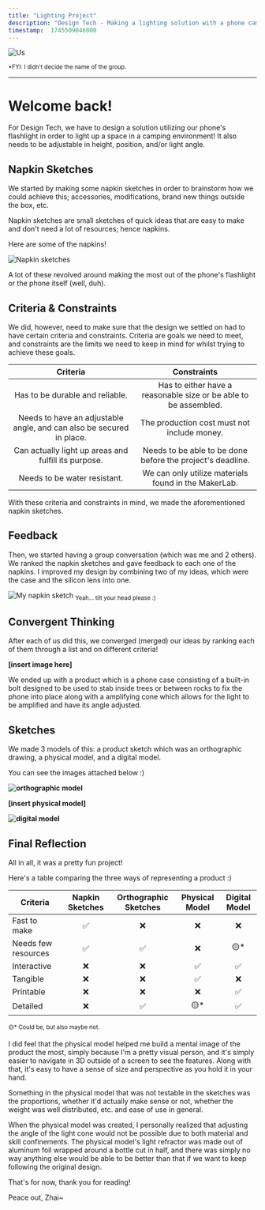 ```yaml
---
title: "Lighting Project"
description: "Design Tech - Making a lighting solution with a phone camera to light up in a camping scenario with adjustable height and angle!"
timestamp:  1745509046000
---
```


![Us]($lib/assets/thumbnail.webp?enhanced)

<sub>*FYI: I didn't decide the name of the group.</sub>

---

# Welcome back!

For Design Tech, we have to design a solution utilizing our phone's flashlight in order to light up a space in a camping environment! It also needs to be adjustable in height, position, and/or light angle.

## Napkin Sketches

We started by making some napkin sketches in order to brainstorm how we could achieve this; accessories, modifications, brand new things outside the box, etc.

Napkin sketches are small sketches of quick ideas that are easy to make and don't need a lot of resources; hence napkins.

Here are some of the napkins!

![Napkin sketches]($lib/assets/napkin_sketches.webp?enhanced)

A lot of these revolved around making the most out of the phone's flashlight or the phone itself (well, duh).

## Criteria & Constraints

We did, however, need to make sure that the design we settled on had to have certain criteria and constraints. Criteria are goals we need to meet, and constraints are the limits we need to keep in mind for whilst trying to achieve these goals.

|                               Criteria                               |                           Constraints                            |
|:--------------------------------------------------------------------:|:----------------------------------------------------------------:|
|                   Has to be durable and reliable.                    | Has to either have a reasonable size or be able to be assembled. |
| Needs to have an adjustable angle, and can also be secured in place. |           The production cost must not include money.            |
|         Can actually light up areas and fulfill its purpose.         |    Needs to be able to be done before the project's deadline.    |
|                     Needs to be water resistant.                     |       We can only utilize materials found in the MakerLab.       |

With these criteria and constraints in mind, we made the aforementioned napkin sketches.

## Feedback

Then, we started having a group conversation (which was me and 2 others). We ranked the napkin sketches and gave feedback to each one of the napkins. I improved my design by combining two of my ideas, which were the case and the silicon lens into one.

![My napkin sketch]($lib/assets/my_napkin_sketch.webp?enhanced)
<sub>Yeah... tilt your head please :)</sub>

## Convergent Thinking

After each of us did this, we converged (merged) our ideas by ranking each of them through a list and on different criteria!

**[insert image here]**

We ended up with a product which is a phone case consisting of a built-in bolt designed to be used to stab inside trees or between rocks to fix the phone into place along with a amplifying cone which allows for the light to be amplified and have its angle adjusted.

## Sketches

We made 3 models of this: a product sketch which was an orthographic drawing, a physical model, and a digital model.

You can see the images attached below :)

**![orthographic model]($lib/assets/orthographic_sketch.webp?enhanced)**

**[insert physical model]**

**![digital model]($lib/assets/digital_model_lighting.webp?enhanced)**

## Final Reflection

All in all, it was a pretty fun project!

Here's a table comparing the three ways of representing a product :)

| **Criteria**        |  Napkin Sketches  |  Orthographic Sketches  |  Physical Model  |  Digital Model  |
|---------------------|:-----------------:|:------------------:|:----------------:|:---------------:|
| Fast to make        |         ✅         |  ❌                 | ❌                | ❌               |
| Needs few resources |         ✅         | ✅                  | ❌                | 🟡*              |
| Interactive         |         ❌         | ❌                  | ✅                | ✅               |
| Tangible            | ❌                 | ❌                  | ✅                | ❌               |
| Printable           |         ❌         | ❌                  | ❌                | ✅               |
| Detailed            | ❌                 | ✅                  | 🟡*               | ✅               |

<sub>🟡* Could be, but also maybe not.</sub>

I did feel that the physical model helped me build a mental image of the product the most, simply because I'm a pretty visual person, and it's simply easier to navigate in 3D outside of a screen to see the features. Along with that, it's easy to have a sense of size and perspective as you hold it in your hand.

Something in the physical model that was not testable in the sketches was the proportions, whether it'd actually make sense or not, whether the weight was well distributed, etc. and ease of use in general.

When the physical model was created, I personally realized that adjusting the angle of the light cone would not be possible due to both material and skill confinements. The physical model's light refractor was made out of aluminum foil wrapped around a bottle cut in half, and there was simply no way anything else would be able to be better than that if we want to keep following the original design.

That's for now, thank you for reading!

Peace out, Zhai~

